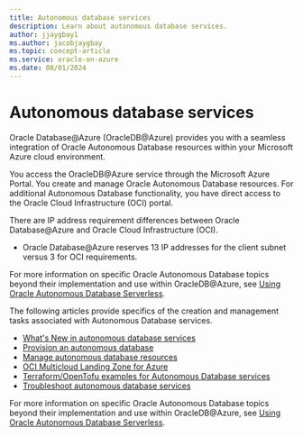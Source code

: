 ```yaml
---
title: Autonomous database services
description: Learn about autonomous database services.
author: jjaygbay1
ms.author: jacobjaygbay
ms.topic: concept-article
ms.service: oracle-on-azure
ms.date: 08/01/2024
---
```


# Autonomous database services

Oracle Database@Azure (OracleDB@Azure) provides you with a seamless integration of Oracle Autonomous Database resources within your Microsoft Azure cloud environment.

You access the OracleDB@Azure service through the Microsoft Azure Portal. You create and manage Oracle Autonomous Database resources. For additional Autonomous Database functionality, you have direct access to the Oracle Cloud Infrastructure (OCI) portal.

There are IP address requirement differences between Oracle Database@Azure and Oracle Cloud Infrastructure (OCI).
* Oracle Database@Azure reserves 13 IP addresses for the client subnet versus 3 for OCI requirements.

For more information on specific Oracle Autonomous Database topics beyond their implementation and use within OracleDB@Azure, see [Using Oracle Autonomous Database Serverless](https://docs.oracle.com/en/cloud/paas/autonomous-database/serverless/adbsb/index.html).

The following articles provide specifics of the creation and management tasks associated with Autonomous Database services.

* [What's New in autonomous database services](oracle-database-whats-new-autonomous-database-services.md)
* [Provision an autonomous database](oracle-database-provisioning-autonomous-database.md)
* [Manage autonomous database resources](provision-manage-oracle-resources.md)
* [OCI Multicloud Landing Zone for Azure](exadata-multicloud-landing-zone-azure-services.md)
* [Terraform/OpenTofu examples for Autonomous Database services](oracle-database-examples-autonomous-database-services.md)
* [Troubleshoot autonomous database services](oracle-database-troubleshoot-autonomous-database-services.md)

For more information on specific Oracle Autonomous Database topics beyond their implementation and use within OracleDB@Azure, see [Using Oracle Autonomous Database Serverless](https://docs.oracle.com/en/cloud/paas/autonomous-database/serverless/adbsb/index.html).
